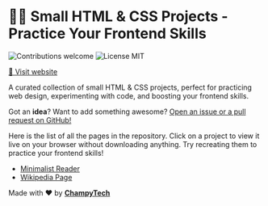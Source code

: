 # 👩‍💻 Small HTML & CSS Projects - Practice Your Frontend Skills

<p>
  <img alt="Contributions welcome" src="https://img.shields.io/badge/Contributions-welcome-green">
  <img alt="License MIT" src="https://img.shields.io/badge/License-MIT-orange">
</p>

<a href="https://champytech.github.io/small-html-projects/">🔗 Visit website</a>

A curated collection of small HTML & CSS projects, perfect for practicing web design, experimenting with code, and boosting your frontend skills.

Got an <b>idea</b>? Want to add something awesome? <a href="." target="_blank">Open an issue or a pull request on GitHub!</a>

Here is the list of all the pages in the repository. Click on a project to view it live on your browser without downloading anything. Try recreating them to practice your frontend skills!

- <a href="./Minimalist Reader/index.html" target="_blank">Minimalist Reader</a>
- <a href="./Wikipedia Page/index.html" target="_blank">Wikipedia Page</a>

Made with ❤️ by <b><a href="https://github.com/ChampyTech" target="_blank">ChampyTech</a></b>